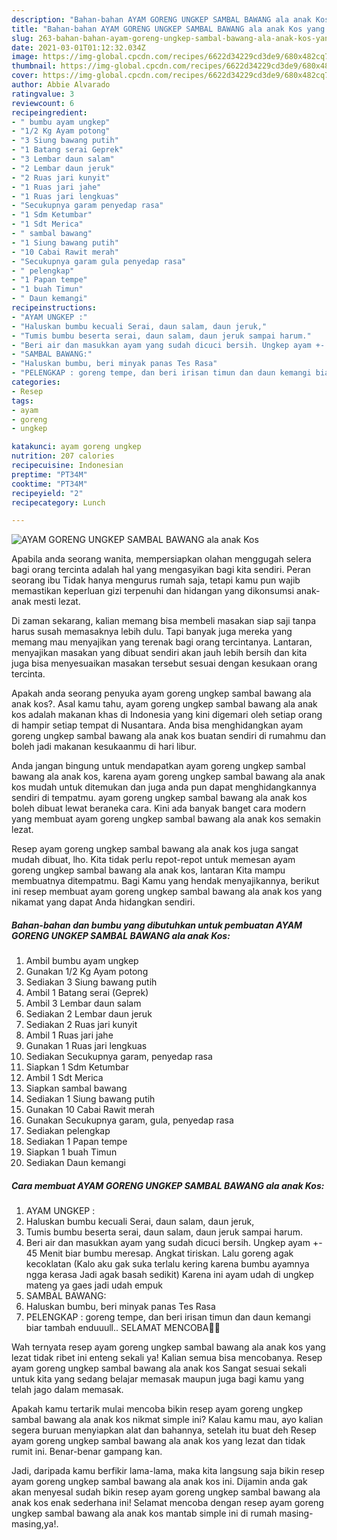 ```yaml
---
description: "Bahan-bahan AYAM GORENG UNGKEP SAMBAL BAWANG ala anak Kos yang enak Untuk Jualan"
title: "Bahan-bahan AYAM GORENG UNGKEP SAMBAL BAWANG ala anak Kos yang enak Untuk Jualan"
slug: 263-bahan-bahan-ayam-goreng-ungkep-sambal-bawang-ala-anak-kos-yang-enak-untuk-jualan
date: 2021-03-01T01:12:32.034Z
image: https://img-global.cpcdn.com/recipes/6622d34229cd3de9/680x482cq70/ayam-goreng-ungkep-sambal-bawang-ala-anak-kos-foto-resep-utama.jpg
thumbnail: https://img-global.cpcdn.com/recipes/6622d34229cd3de9/680x482cq70/ayam-goreng-ungkep-sambal-bawang-ala-anak-kos-foto-resep-utama.jpg
cover: https://img-global.cpcdn.com/recipes/6622d34229cd3de9/680x482cq70/ayam-goreng-ungkep-sambal-bawang-ala-anak-kos-foto-resep-utama.jpg
author: Abbie Alvarado
ratingvalue: 3
reviewcount: 6
recipeingredient:
- " bumbu ayam ungkep"
- "1/2 Kg Ayam potong"
- "3 Siung bawang putih"
- "1 Batang serai Geprek"
- "3 Lembar daun salam"
- "2 Lembar daun jeruk"
- "2 Ruas jari kunyit"
- "1 Ruas jari jahe"
- "1 Ruas jari lengkuas"
- "Secukupnya garam penyedap rasa"
- "1 Sdm Ketumbar"
- "1 Sdt Merica"
- " sambal bawang"
- "1 Siung bawang putih"
- "10 Cabai Rawit merah"
- "Secukupnya garam gula penyedap rasa"
- " pelengkap"
- "1 Papan tempe"
- "1 buah Timun"
- " Daun kemangi"
recipeinstructions:
- "AYAM UNGKEP :"
- "Haluskan bumbu kecuali Serai, daun salam, daun jeruk,"
- "Tumis bumbu beserta serai, daun salam, daun jeruk sampai harum."
- "Beri air dan masukkan ayam yang sudah dicuci bersih. Ungkep ayam +- 45 Menit biar bumbu meresap. Angkat tiriskan. Lalu goreng agak kecoklatan (Kalo aku gak suka terlalu kering karena bumbu ayamnya ngga kerasa Jadi agak basah sedikit) Karena ini ayam udah di ungkep mateng ya gaes jadi udah empuk"
- "SAMBAL BAWANG:"
- "Haluskan bumbu, beri minyak panas Tes Rasa"
- "PELENGKAP : goreng tempe, dan beri irisan timun dan daun kemangi biar tambah enduuull.. SELAMAT MENCOBA🥰🥰"
categories:
- Resep
tags:
- ayam
- goreng
- ungkep

katakunci: ayam goreng ungkep 
nutrition: 207 calories
recipecuisine: Indonesian
preptime: "PT34M"
cooktime: "PT34M"
recipeyield: "2"
recipecategory: Lunch

---
```



![AYAM GORENG UNGKEP SAMBAL BAWANG ala anak Kos](https://img-global.cpcdn.com/recipes/6622d34229cd3de9/680x482cq70/ayam-goreng-ungkep-sambal-bawang-ala-anak-kos-foto-resep-utama.jpg)

Apabila anda seorang wanita, mempersiapkan olahan menggugah selera bagi orang tercinta adalah hal yang mengasyikan bagi kita sendiri. Peran seorang ibu Tidak hanya mengurus rumah saja, tetapi kamu pun wajib memastikan keperluan gizi terpenuhi dan hidangan yang dikonsumsi anak-anak mesti lezat.

Di zaman  sekarang, kalian memang bisa membeli masakan siap saji tanpa harus susah memasaknya lebih dulu. Tapi banyak juga mereka yang memang mau menyajikan yang terenak bagi orang tercintanya. Lantaran, menyajikan masakan yang dibuat sendiri akan jauh lebih bersih dan kita juga bisa menyesuaikan masakan tersebut sesuai dengan kesukaan orang tercinta. 



Apakah anda seorang penyuka ayam goreng ungkep sambal bawang ala anak kos?. Asal kamu tahu, ayam goreng ungkep sambal bawang ala anak kos adalah makanan khas di Indonesia yang kini digemari oleh setiap orang di hampir setiap tempat di Nusantara. Anda bisa menghidangkan ayam goreng ungkep sambal bawang ala anak kos buatan sendiri di rumahmu dan boleh jadi makanan kesukaanmu di hari libur.

Anda jangan bingung untuk mendapatkan ayam goreng ungkep sambal bawang ala anak kos, karena ayam goreng ungkep sambal bawang ala anak kos mudah untuk ditemukan dan juga anda pun dapat menghidangkannya sendiri di tempatmu. ayam goreng ungkep sambal bawang ala anak kos boleh dibuat lewat beraneka cara. Kini ada banyak banget cara modern yang membuat ayam goreng ungkep sambal bawang ala anak kos semakin lezat.

Resep ayam goreng ungkep sambal bawang ala anak kos juga sangat mudah dibuat, lho. Kita tidak perlu repot-repot untuk memesan ayam goreng ungkep sambal bawang ala anak kos, lantaran Kita mampu membuatnya ditempatmu. Bagi Kamu yang hendak menyajikannya, berikut ini resep membuat ayam goreng ungkep sambal bawang ala anak kos yang nikamat yang dapat Anda hidangkan sendiri.

<!--inarticleads1-->

##### Bahan-bahan dan bumbu yang dibutuhkan untuk pembuatan AYAM GORENG UNGKEP SAMBAL BAWANG ala anak Kos:

1. Ambil  bumbu ayam ungkep
1. Gunakan 1/2 Kg Ayam potong
1. Sediakan 3 Siung bawang putih
1. Ambil 1 Batang serai (Geprek)
1. Ambil 3 Lembar daun salam
1. Sediakan 2 Lembar daun jeruk
1. Sediakan 2 Ruas jari kunyit
1. Ambil 1 Ruas jari jahe
1. Gunakan 1 Ruas jari lengkuas
1. Sediakan Secukupnya garam, penyedap rasa
1. Siapkan 1 Sdm Ketumbar
1. Ambil 1 Sdt Merica
1. Siapkan  sambal bawang
1. Sediakan 1 Siung bawang putih
1. Gunakan 10 Cabai Rawit merah
1. Gunakan Secukupnya garam, gula, penyedap rasa
1. Sediakan  pelengkap
1. Sediakan 1 Papan tempe
1. Siapkan 1 buah Timun
1. Sediakan  Daun kemangi




<!--inarticleads2-->

##### Cara membuat AYAM GORENG UNGKEP SAMBAL BAWANG ala anak Kos:

1. AYAM UNGKEP :
1. Haluskan bumbu kecuali Serai, daun salam, daun jeruk,
1. Tumis bumbu beserta serai, daun salam, daun jeruk sampai harum.
1. Beri air dan masukkan ayam yang sudah dicuci bersih. Ungkep ayam +- 45 Menit biar bumbu meresap. Angkat tiriskan. Lalu goreng agak kecoklatan (Kalo aku gak suka terlalu kering karena bumbu ayamnya ngga kerasa Jadi agak basah sedikit) Karena ini ayam udah di ungkep mateng ya gaes jadi udah empuk
1. SAMBAL BAWANG:
1. Haluskan bumbu, beri minyak panas Tes Rasa
1. PELENGKAP : goreng tempe, dan beri irisan timun dan daun kemangi biar tambah enduuull.. SELAMAT MENCOBA🥰🥰




Wah ternyata resep ayam goreng ungkep sambal bawang ala anak kos yang lezat tidak ribet ini enteng sekali ya! Kalian semua bisa mencobanya. Resep ayam goreng ungkep sambal bawang ala anak kos Sangat sesuai sekali untuk kita yang sedang belajar memasak maupun juga bagi kamu yang telah jago dalam memasak.

Apakah kamu tertarik mulai mencoba bikin resep ayam goreng ungkep sambal bawang ala anak kos nikmat simple ini? Kalau kamu mau, ayo kalian segera buruan menyiapkan alat dan bahannya, setelah itu buat deh Resep ayam goreng ungkep sambal bawang ala anak kos yang lezat dan tidak rumit ini. Benar-benar gampang kan. 

Jadi, daripada kamu berfikir lama-lama, maka kita langsung saja bikin resep ayam goreng ungkep sambal bawang ala anak kos ini. Dijamin anda gak akan menyesal sudah bikin resep ayam goreng ungkep sambal bawang ala anak kos enak sederhana ini! Selamat mencoba dengan resep ayam goreng ungkep sambal bawang ala anak kos mantab simple ini di rumah masing-masing,ya!.

